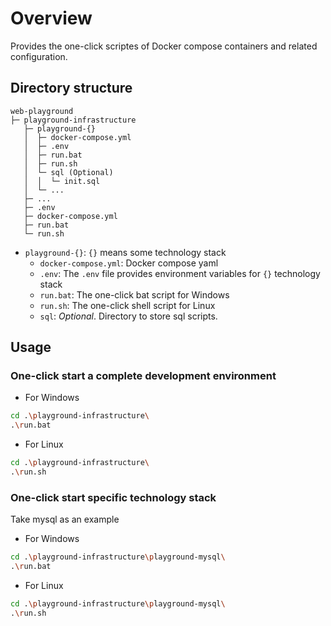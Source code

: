 # Overview
Provides the one-click scriptes of Docker compose containers and related configuration.

## Directory structure
```
web-playground
├─ playground-infrastructure
   ├─ playground-{}
   │  ├─ docker-compose.yml
   │  ├─ .env
   │  ├─ run.bat
   │  ├─ run.sh
   │  └─ sql (Optional)
   │  │  └─ init.sql  
   │  └─ ...
   ├─ ...
   ├─ .env
   ├─ docker-compose.yml
   ├─ run.bat
   └─ run.sh
```

* `playground-{}`: `{}` means some technology stack
  * `docker-compose.yml`: Docker compose yaml
  * `.env`: The `.env` file provides environment variables for `{}` technology stack
  * `run.bat`: The one-click bat script for Windows
  * `run.sh`: The one-click shell script for Linux
  * `sql`: *Optional*. Directory to store sql scripts.

## Usage
### One-click start a complete development environment
* For Windows
``` sh
cd .\playground-infrastructure\
.\run.bat
```

* For Linux
``` sh
cd .\playground-infrastructure\
.\run.sh
```

### One-click start specific technology stack
Take mysql as an example

* For Windows
``` sh
cd .\playground-infrastructure\playground-mysql\
.\run.bat
```

* For Linux
``` sh
cd .\playground-infrastructure\playground-mysql\
.\run.sh
```